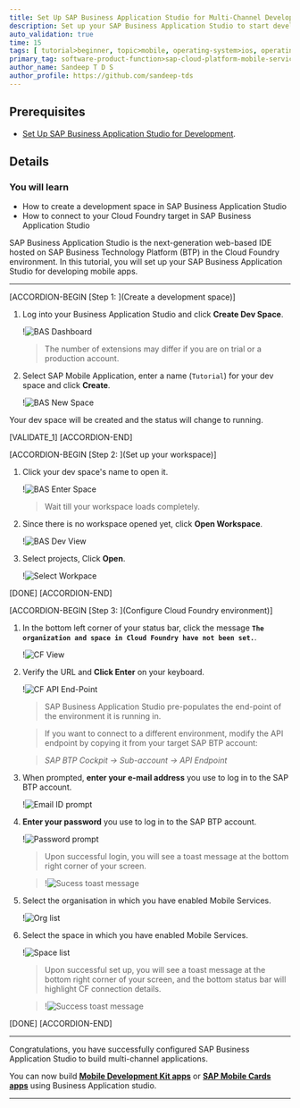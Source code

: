 ```yaml
---
title: Set Up SAP Business Application Studio for Multi-Channel Development
description: Set up your SAP Business Application Studio to start developing mobile and web applications.
auto_validation: true
time: 15
tags: [ tutorial>beginner, topic>mobile, operating-system>ios, operating-system>android, products>sap-cloud-platform, products>sap-mobile-cards, software-product-function>sap-cloud-platform-mobile-services, products>sap-business-application-studio, products>mobile-development-kit-client ]
primary_tag: software-product-function>sap-cloud-platform-mobile-services
author_name: Sandeep T D S
author_profile: https://github.com/sandeep-tds
---
```


## Prerequisites
 - [Set Up SAP Business Application Studio for Development](appstudio-onboarding).

## Details
### You will learn
  - How to create a development space in SAP Business Application Studio
  - How to connect to your Cloud Foundry target in SAP Business Application Studio

SAP Business Application Studio is the next-generation web-based IDE hosted on SAP Business Technology Platform (BTP) in the Cloud Foundry environment. In this tutorial, you will set up your SAP Business Application Studio for developing mobile apps.

---


[ACCORDION-BEGIN [Step 1: ](Create a development space)]

1. Log into your Business Application Studio and click **Create Dev Space**.

    !![BAS Dashboard](img_1_1.png)

    > The number of extensions may differ if you are on trial or a production account.

2. Select SAP Mobile Application, enter a name (`Tutorial`) for your dev space and click **Create**.

    !![BAS New Space](img_1_2.png)

Your dev space will be created and the status will change to running.

[VALIDATE_1]
[ACCORDION-END]


[ACCORDION-BEGIN [Step 2: ](Set up your workspace)]

1. Click your dev space's name to open it.

    !![BAS Enter Space](img_2_1.png)

    > Wait till your workspace loads completely.

2. Since there is no workspace opened yet, click **Open Workspace**.

    !![BAS Dev View](img_2_2.png)

3. Select projects, Click **Open**.

    !![Select Workpace](img_2_3.png)

[DONE]
[ACCORDION-END]

[ACCORDION-BEGIN [Step 3: ](Configure Cloud Foundry environment)]

1. In the bottom left corner of your status bar, click the message **`The organization and space in Cloud Foundry have not been set.`**.

    !![CF View](img_3_1.png)

2. Verify the URL and **Click Enter** on your keyboard.

    !![CF API End-Point](img_3_2.png)

    > SAP Business Application Studio pre-populates the end-point of the environment it is running in.

    > If you want to connect to a different environment, modify the API endpoint by copying it from your target SAP BTP account:

    > *SAP BTP Cockpit &rarr; Sub-account &rarr; API Endpoint*

3. When prompted, **enter your e-mail address** you use to log in to the SAP BTP account.

    !![Email ID prompt](img_3_3.png)

4. **Enter your password** you use to log in to the SAP BTP account.

    !![Password prompt](img_3_4.png)

    > Upon successful login, you will see a toast message at the bottom right corner of your screen.

    > !![Sucess toast message](img_3_4_note.png)

5. Select the organisation in which you have enabled Mobile Services.

    !![Org list](img_3_5.png)

6. Select the space in which you have enabled Mobile Services.

    !![Space list](img_3_6.png)

    > Upon successful set up, you will see a toast message at the bottom right corner of your screen, and the bottom status bar will highlight CF connection details.

    > !![Success toast message](img_3_6_note.png)

[DONE]
[ACCORDION-END]

---

Congratulations, you have successfully configured SAP Business Application Studio to build multi-channel applications.

You can now build [**Mobile Development Kit apps**](mission.mobile-dev-kit-get-started) or [**SAP Mobile Cards apps**](https://developers.sap.com/tutorial-navigator.html?tag=products:content-and-collaboration/sap-mobile-cards) using Business Application studio.

---
